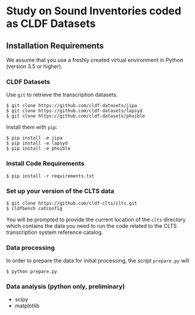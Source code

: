 # Study on Sound Inventories coded as CLDF Datasets

## Installation Requirements

We assume that you use a freshly created virtual environment in Python (version 3.5 or higher).

### CLDF Datasets

Use `git` to retrieve the transcription datasets.

```
$ git clone https://github.com/cldf-datasets/jipa
$ git clone https://github.com/cldf-datasets/lapsyd
$ git clone https://github.com/cldf-datasets/phoible
```

Install them with `pip`:

```
$ pip install -e jipa
$ pip install -e lapsyd
$ pip install -e phoible
```

### Install Code Requirements

```
$ pip install -r requirements.txt
```

### Set up your version of the CLTS data

```
$ git clone https://github.com/cldf-clts/clts.git
$ cldfbench catconfig
```

You will be prompted to provide the current location of the `clts` directory which contains the data you need to run the code related to the CLTS transcription system reference catalog.


### Data processing

In order to prepare the data for initial processing, the script `prepare.py` will 

```
$ python prepare.py
```

### Data analysis (python only, preliminary)

* scipy
* matplotlib
